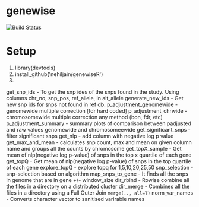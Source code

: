 # genewise

[![Build Status](https://travis-ci.org/nehiljain/genewise.svg?branch=master)](https://travis-ci.org/nehiljain/genewiseR)


# Setup

1. library(devtools)
2. install_github('nehiljain/genewiseR')
3. 

get_snp_ids - To get the snp ides of the snps found in the study. Using columns chr_no, snp_pos, ref_allele, in alt_allele 
generate_new_ids - Get new snp ids for snps not found in ref db.
p_adjustment_genomewide - genomewide multiple correction [fdr hard coded]
p_adjustment_chrwide - chromosomewide multiple correction any method (bon, fdr, etc)
p_adjustment_summary - summary plots of comparison between padjusted and raw values genomewide and chromosomeewide
get_significant_snps - filter significant snps
get_nlp - add column with negative log p value
get_max_and_mean - calculates snp count, max and mean on given column name and groups all the counts by chromosome
get_topX_sample - Get mean of nlp(negative log p-value) of snps in the top x quartile of each gene 
get_topQ - Get mean of nlp(negative log p-value) of snps in the top quartile of each gene
explore_topQ - explore topq for 1,5,10,20,25,50
snp_selection - snp-selection based on algorithm
map_snps_to_gene - It finds all the snps in genome that are in  gene +/- window_size
dir_rbind - Rowise combine all the files in a directory on a distributed cluster
dir_merge - Combines all the files in a directory using a Full Outer Join `merge(.., all=T)`
norm_var_names - Converts character vector to sanitised varirable names

